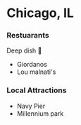 # Chicago, IL

### Restuarants
Deep dish :pizza:
  - Giordanos
  - Lou malnati's

### Local Attractions
- Navy Pier
- Millennium park
